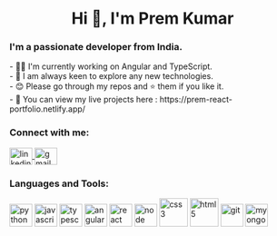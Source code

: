 <h1 align="center">Hi 👋, I'm Prem Kumar</h1>

<h3 >I'm a passionate developer from India.</h3>
- 👨‍💻 I'm currently working on Angular and TypeScript.<br>
- 🔎 I am always keen to explore any new technologies. <br>
- 😊 Please go through my repos and ⭐ them if you like it. <br>
- 🔗 You can view my live projects here : https://prem-react-portfolio.netlify.app/

<h3 align="left">Connect with me:</h3>
<p align="left">
    <a href="https://linkedin.com/in/premforreal" target="blank">
        <img align="center" src="https://www.svgrepo.com/show/138936/linkedin.svg" alt="linkedin" height="30" width="40" />
    </a>
    <a href="mailto:premalakuntah@gmail.com">
        <img align="center" src="https://www.svgrepo.com/show/223047/gmail.svg" alt="gmail" height="30" width="40">
    </a>
</p>

<h3 align="left">Languages and Tools:</h3>

<p align="left">   
<img src="https://www.svgrepo.com/show/452091/python.svg" alt="python" width="40" height="40" />
<img src="https://www.svgrepo.com/show/349419/javascript.svg" alt="javascript" width="40" height="40"/> 
<img src="https://www.svgrepo.com/show/349540/typescript.svg" alt="typescript" width="40" height="40" />
<img src="https://www.svgrepo.com/show/452156/angular.svg" alt="angular" width="40" height="40" />
<img src="https://www.svgrepo.com/show/354259/react.svg" alt="react" width="40" height="40"/> 
<img src="https://www.svgrepo.com/show/354118/nodejs.svg" alt="node" width="40" height="40" />
<img src="https://www.svgrepo.com/show/303481/css-3-logo.svg" alt="css3" width="50" height="50"/> 
<img src="https://www.svgrepo.com/show/353884/html-5.svg" alt="html5" width="50" height="50"/> 
<img src="https://www.svgrepo.com/show/452210/git.svg" alt="git" width="40" height="40"/>
<img src="https://www.svgrepo.com/show/373845/mongo.svg" alt="myongodb" width="40" height="40" />
</p>

